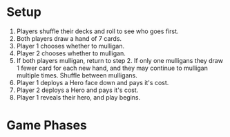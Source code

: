 # Setup
1. Players shuffle their decks and roll to see who goes first.
2. Both players draw a hand of 7 cards.
3. Player 1 chooses whether to mulligan.
4. Player 2 chooses whether to mulligan.
5. If both players mulligan, return to step 2. If only one mulligans they draw 1 fewer card for each new hand, and they may continue to mulligan multiple times. Shuffle between mulligans.
6. Player 1 deploys a Hero face down and pays it's cost.
7. Player 2 deploys a Hero and pays it's cost.
8. Player 1 reveals their hero, and play begins.
# Game Phases
